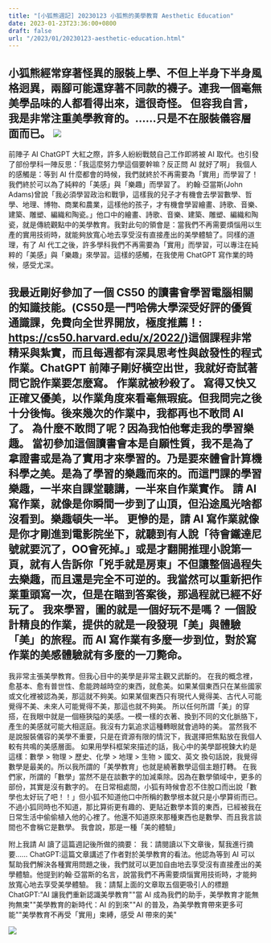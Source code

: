 ```yaml
---
title: "[小狐熊週記] 20230123 小狐熊的美學教育 Aesthetic Education"
date: 2023-01-23T23:36:00+0800
draft: false
url: "/2023/01/20230123-aesthetic-education.html"
---
```


小狐熊經常穿著怪異的服裝上學、不但上半身下半身風格迥異，兩腳可能還穿著不同款的襪子。連我一個毫無美學品味的人都看得出來，這很奇怪。
但容我自言，我是非常注重美學教育的。……只是不在服裝儀容層面而已。
![](https://blogger.googleusercontent.com/img/b/R29vZ2xl/AVvXsEiNHzoMRG4eiinpcCqKtaIg8ud-0p9HWroNMcFn7Cc64BEnsbuJM3Fx9m6R4h7fd-0hDGzHKi6jYaPlp4efbgBIX11Qg2K6fR2sn_FDxhGFAaCHkMZXcq9k349wW-X4fYT1rtR9faiHH-O1Y7Kj0OqGJ6XWya3C_VW24AmTLliFz6_VmqL6-9n8wFLb/s320/1674373454562.jpg)
--
前陣子 AI ChatGPT 大紅之際，許多人紛紛戰兢自己工作即將被 AI 取代。也引發了部份學科一陣反思：「我這麼努力學這個要幹嘛？反正問 AI 就好了啊」
我個人的感觸是：等到 AI 什麼都會的時候，我們就終於不再需要為「實用」而學習了！我們終於可以為了純粹的「美感」與「樂趣」而學習了。
約翰·亞當斯(John Adams)曾說「我必須學習政治和戰爭，這樣我的兒子才有機會去學習數學、哲學、地理、博物、商業和農業，這樣他的孩子，才有機會學習繪畫、詩歌、音樂、建築、雕塑、編織和陶瓷。」他口中的繪畫、詩歌、音樂、建築、雕塑、編織和陶瓷，就是傳統觀點中的美學教育。我對此句的領會是：當我們不再需要煩惱用以生產的實用技術時，就能夠放寬心地去享受沒有直接產出的美學體驗了。同樣的道理，有了 AI 代工之後，許多學科我們不再需要為「實用」而學習，可以專注在純粹的「美感」與「樂趣」來學習。這樣的感觸，在我使用 ChatGPT 寫作業的時候，感受尤深。

我最近剛好參加了一個 CS50 的讀書會學習電腦相關的知識技能。(CS50是一門哈佛大學深受好評的優質通識課，免費向全世界開放，極度推薦！: https://cs50.harvard.edu/x/2022/)這個課程非常精采與紮實，而且每週都有深具思考性與啟發性的程式作業。ChatGPT 前陣子剛好橫空出世，我就好奇試著問它說作業要怎麼寫。
作業就被秒殺了。
寫得又快又正確又優美，以作業角度來看毫無瑕疵。但我問完之後十分後悔。後來幾次的作業中，我都再也不敢問 AI 了。
為什麼不敢問了呢？因為我怕他奪走我的學習樂趣。
當初參加這個讀書會本是自願性質，我不是為了拿證書或是為了實用才來學習的。乃是要來體會計算機科學之美。是為了學習的樂趣而來的。而這門課的學習樂趣，一半來自課堂聽講，一半來自作業實作。
請 AI 寫作業，就像是你瞬間一步到了山頂，但沿途風光啥都沒看到。樂趣頓失一半。
更慘的是，請 AI 寫作業就像是你才剛進到電影院坐下，就聽到有人說「待會鐵達尼號就要沉了，OO會死掉。」或是才翻開推理小說第一頁，就有人告訴你「兇手就是房東」不但讓整個過程失去樂趣，而且還是完全不可逆的。我當然可以重新把作業重頭寫一次，但是在瞄到答案後，那過程就已經不好玩了。
我來學習，圖的就是一個好玩不是嗎？
一個設計精良的作業，提供的就是一段發現「美」與體驗「美」的旅程。而 AI 寫作業有多麼一步到位，對於寫作業的美感體驗就有多麼的一刀斃命。
--
我非常主張美學教育。但我心目中的美學是非常主觀又武斷的。
在我的概念裡，愈基本、愈有普世性、愈能跨越時空的東西，就愈美。如果某個東西只在某些國家或文化裡被認為美，那這就不夠美。如果某個東西只有現代人覺得美、古代人可能覺得不美、未來人可能覺得不美，那這也就不夠美。
所以任何所謂「美」的穿搭，在我眼中就是一個極狹隘的美感。一模一樣的衣著、換到不同的文化脈胳下，產生的美感就可能大相逕庭。我沒有力氣追求這種轉眼就會過時的美。
當然我不是說服裝儀容的美學不重要，只是在資源有限的情況下，我選擇把焦點放在我個人較有共鳴的美感層面。
如果用學科框架來描述的話，我心中的美學鄙視鍊大約是這樣：數學 > 物理 > 歷史、化學 > 地理 > 生物 > 國文、英文
換句話說，我覺得數學是最美的。所以我所謂的「美學教育」也就是繞著數學這個主題打轉。
在我們家，所謂的「數學」當然不是在談數字的加減乘除。因為在數學領域中，更多的部份，其實是沒有數字的。
在日常相處間，小狐有時候會忍不住脫口而出說「數學也太好玩了吧！！」但小狐不知道他口中所稱的數學根本就只是小學算術而已。
不過小狐同時也不知道，那比算術更有趣的、更貼近數學本質的東西，已經被我在日常生活中偷偷植入他的心裡了。他還不知道原來那種東西也是數學、而且我言談間也不會稱它是數學。
我會說，那是一種「美的體驗」



附上我請 AI 讀了這篇週記後所做的摘要：
我：請閱讀以下文章後，幫我進行摘要……
ChatGPT:這篇文章講述了作者對於美學教育的看法。他認為等到 AI 可以幫助我們解決各種實用問題之後，我們就可以更加自由地去享受沒有直接產出的美學體驗。他提到約翰·亞當斯的名言，說當我們不再需要煩惱實用技術時，才能夠放寬心地去享受美學體驗。
我：請幫上面的文章取五個更吸引人的標題
ChatGPT:"AI 讓我們重新認識美學教育""當 AI 成為我們的助手，美學教育才能無拘無束""美學教育的新時代：AI 的到來""AI 的普及，為美學教育帶來更多可能""美學教育不再受「實用」束縛，感受 AI 帶來的美"

![](https://blogger.googleusercontent.com/img/a/AVvXsEh8ghfin8PQnaRn5oN_MnOshkwQwsdMc5V37hlCrGYoS918ZjxULYtmh0fSZtfv9nRrF4pbfdPa0IxZVhDmR5wGJ4j3dUrkDfbyoEtA85WkAAhCECQqQ82ExMzb28F8IAXM8m_aAUVwC14K12crQ7A4boul3NI3uWGkyFbkPpxyCoUmXIrUUp7D1qf7)



